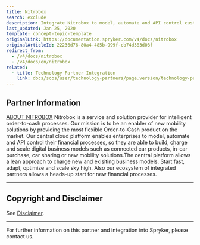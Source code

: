 ```yaml
---
title: Nitrobox
search: exclude
description: Integrate Nitrobox to model, automate and API control customer financial processes.
last_updated: Jan 25, 2020
template: concept-topic-template
originalLink: https://documentation.spryker.com/v4/docs/nitrobox
originalArticleId: 22236d76-80a4-485b-999f-cb74d383d03f
redirect_from:
  - /v4/docs/nitrobox
  - /v4/docs/en/nitrobox
related:
  - title: Technology Partner Integration
    link: docs/scos/user/technology-partners/page.version/technology-partners.html
---
```


## Partner Information

[ABOUT NITROBOX](http://www.nitrobox.de/) 
Nitrobox is a service and solution provider for intelligent order-to-cash processes. Our mission is to be an enabler of new mobility solutions by providing the most flexible Order-to-Cash product on the market. Our central cloud platform enables enterprises to model, automate and API control their financial processes, so they are able to build, charge and scale digital business models such as connected car products, in-car purchase, car sharing or new mobility solutions.The central platform allows a lean approach to charge new and exisiting business models. Start fast, adapt, optimize and scale sky high. Also our ecosystem of integrated partners allows a heads-up start for new financial processes. 

---

## Copyright and Disclaimer

See [Disclaimer](https://github.com/spryker/spryker-documentation).

---
For further information on this partner and integration into Spryker, please contact us.

<div class="hubspot-form js-hubspot-form" data-portal-id="2770802" data-form-id="163e11fb-e833-4638-86ae-a2ca4b929a41" id="hubspot-1"></div>


